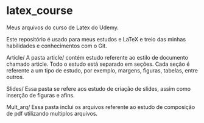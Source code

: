 # latex_course

Meus arquivos do curso de Latex do Udemy.

Este repositório é usado para meus estudos e LaTeX e treio das minhas habilidades e conhecimentos com o Git.

Article/
A pasta article/ contém estudo referente ao estilo de documento chamado article.
Todo o estudo está separado em seções. Cada seção é referente a um tipo de estudo, por exemplo, margens, figuras, tabelas, entre outros.

Slides/
Essa pasta se refere aos estudo de criação de slides, assim como inserção de figuras e afins.

Mult_arq/
Essa pasta inclui os arquivos referente ao estudo de composição de pdf utilizando multiplos arquivos.

